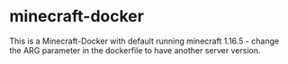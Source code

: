 # minecraft-docker


This is a Minecraft-Docker with default running minecraft 1.16.5 - change the ARG parameter in the dockerfile to have another server version.
